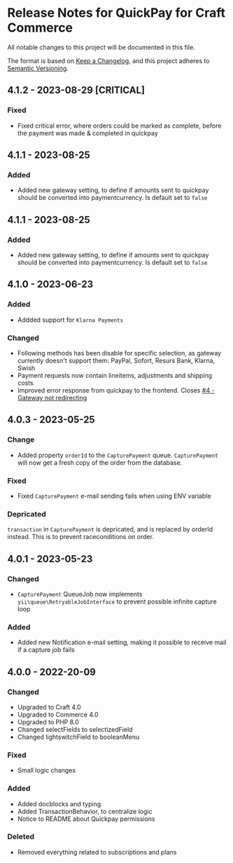 # Release Notes for QuickPay for Craft Commerce

All notable changes to this project will be documented in this file.

The format is based on [Keep a Changelog](https://keepachangelog.com/en/1.0.0/), and this project adheres to [Semantic Versioning](https://semver.org/spec/v2.0.0.html).
## 4.1.2 - 2023-08-29 [CRITICAL]

### Fixed
- Fixed critical error, where orders could be marked as complete, before the payment was made & completed in quickpay

## 4.1.1 - 2023-08-25
### Added
- Added new gateway setting, to define if amounts sent to quickpay should be converted into paymentcurrency. Is default set to `false`

## 4.1.1 - 2023-08-25
### Added
- Added new gateway setting, to define if amounts sent to quickpay should be converted into paymentcurrency. Is default set to `false`

## 4.1.0 - 2023-06-23

### Added

- Addded support for `Klarna Payments`

### Changed

- Following methods has been disable for specific selection, as gateway currently doesn't support them: PayPal, Sofort, Resurs Bank, Klarna, Swish
- Payment requests now contain lineitems, adjustments and shipping costs
- Improved error response from quickpay to the frontend. Closes [#4 - Gateway not redirecting](https://github.com/quantity-digital/commerce-quickpay/issues/4)

## 4.0.3 - 2023-05-25

### Change

- Added property `orderId` to the `CapturePayment` queue. `CapturePayment` will now get a fresh copy of the order from the database.

### Fixed

- Fixed `CapturePayment` e-mail sending fails when using ENV variable

### Depricated

`transaction` in `CapturePayment` is depricated, and is replaced by orderId instead. This is to prevent raceconditions on order.

## 4.0.1 - 2023-05-23

### Changed

- `CapturePayment` QueueJob now implements `yii\queue\RetryableJobInterface` to prevent possible infinite capture loop

### Added

- Added new Notification e-mail setting, making it possible to receive mail if a capture job fails

## 4.0.0 - 2022-20-09

### Changed

- Upgraded to Craft 4.0
- Upgraded to Commerce 4.0
- Upgraded to PHP 8.0
- Changed selectFields to selectizedField
- Changed lightswitchField to booleanMenu

### Fixed

- Small logic changes

### Added

- Added docblocks and typing
- Added TransactionBehavior, to centralize logic
- Notice to README about Quickpay permissions

### Deleted

- Removed everything related to subscriptions and plans
